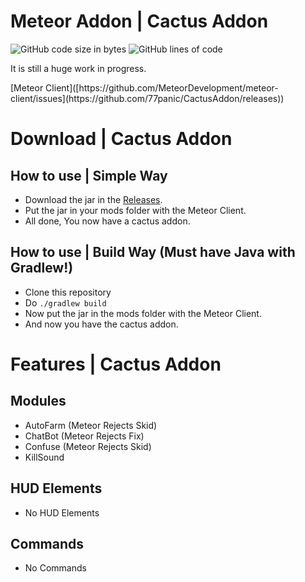  # Meteor Addon | Cactus Addon

<div>
    <img src="https://img.shields.io/github/languages/code-size/77panic/CactusAddon" alt="GitHub code size in bytes"/>
    <img src="https://img.shields.io/endpoint?url=https://ghloc.vercel.app/api/77panic/CactusAddon/badge?filter=.java$&label=lines%20of%20code&color=blue" alt="GitHub lines of code"/>
</div>

<p>It is still a huge work in progress.</p>
[Meteor Client]([https://github.com/MeteorDevelopment/meteor-client/issues](https://github.com/77panic/CactusAddon/releases))

# Download | Cactus Addon

## How to use | Simple Way

- Download the jar in the [Releases]([https://github.com/MeteorDevelopment/meteor-client/issues](https://github.com/77panic/CactusAddon/releases)).
- Put the jar in your mods folder with the Meteor Client.
- All done, You now have a cactus addon.

## How to use | Build Way (Must have Java with Gradlew!)

- Clone this repository
- Do `./gradlew build`
- Now put the jar in the mods folder with the Meteor Client.
- And now you have the cactus addon.

# Features | Cactus Addon

## Modules

- AutoFarm (Meteor Rejects Skid)
- ChatBot (Meteor Rejects Fix)
- Confuse (Meteor Rejects Skid)
- KillSound

## HUD Elements

- No HUD Elements

## Commands

- No Commands
